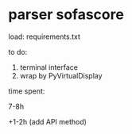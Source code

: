 # parser sofascore

load: requirements.txt

to do:
1. terminal interface
2. wrap by PyVirtualDisplay

time spent: 

7-8h

+1-2h (add API method)